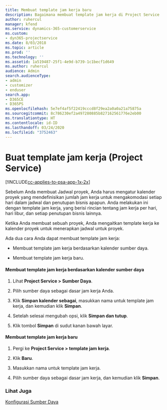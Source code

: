 ```yaml
---
title: Membuat template jam kerja baru
description: Bagaimana membuat template jam kerja di Project Service
author: ruhercul
manager: kfend
ms.service: dynamics-365-customerservice
ms.custom:
- dyn365-projectservice
ms.date: 8/03/2018
ms.topic: article
ms.prod: ''
ms.technology: ''
ms.assetid: 1a519487-25f1-4e9d-b739-1c1becf1d649
ms.author: ruhercul
audience: Admin
search.audienceType:
- admin
- customizer
- enduser
search.app:
- D365CE
- D365PS
ms.openlocfilehash: 5e7ef4af5f22419cccd8f29ea2a0a0a21a75875a
ms.sourcegitcommit: 8c786230ef2a497280885b827162561776e2eb00
ms.translationtype: HT
ms.contentlocale: id-ID
ms.lasthandoff: 03/24/2020
ms.locfileid: "3752463"
---
```

# <a name="create-a-work-hours-template-project-service"></a>Buat template jam kerja (Project Service)

[!INCLUDE[cc-applies-to-psa-app-1x-2x](../includes/cc-applies-to-psa-app-1x-2x.md)]

Sebelum Anda membuat Jadwal proyek, Anda harus mengatur kalender proyek yang mendefinisikan jumlah jam kerja untuk mengakomodasi setiap hari dalam jadwal dan penutupan bisnis apapun. Anda melakukan ini dengan template jam kerja, yang berisi rincian tentang jam kerja per hari, hari libur, dan setiap penutupan bisnis lainnya.  
  
 Ketika Anda membuat sebuah proyek, Anda mengaitkan template kerja ke kalender proyek untuk menerapkan jadwal untuk proyek.  
  
 Ada dua cara Anda dapat membuat template jam kerja:  
  
-   Membuat template jam kerja berdasarkan kalender sumber daya.  
  
-   Membuat template jam kerja baru.  
  
#### <a name="to-create-a-work-hours-template-based-on-a-resources-calendar"></a>Membuat template jam kerja berdasarkan kalender sumber daya  
  
1.  Lihat **Project Service > Sumber Daya**.  
  
2.  Pilih sumber daya sebagai dasar jam kerja Anda.  
  
3.  Klik **Simpan kalender sebagai**, masukkan nama untuk template jam kerja, dan kemudian klik **Simpan**.  
  
4.  Setelah selesai mengubah opsi, klik **Simpan dan tutup**.  
  
5.  Klik tombol **Simpan** di sudut kanan bawah layar.  
  
#### <a name="to-create-a-new-work-hours-template"></a>Membuat template jam kerja baru  
  
1.  Pergi ke **Project Service > template jam kerja**.  
  
2.  Klik **Baru**.  
  
3.  Masukkan nama untuk template jam kerja.  
  
4.  Pilih sumber daya sebagai dasar jam kerja, dan kemudian klik **Simpan**.  
  
### <a name="see-also"></a>Lihat Juga  
 [Konfigurasi Sumber Daya](../project-service/set-up-resources.md)
